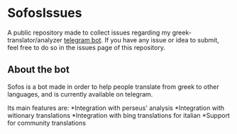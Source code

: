 # SofosIssues

A public repository made to collect issues regarding my greek-translator/analyzer [telegram bot](https://t.me/feg_exe_greek1_bot).
If you have any issue or idea to submit, feel free to do so in the issues page of this repository.

## About the bot

Sofos is a bot made in order to help people translate from greek to other languages, and is currently available on telegram.

Its main features are:
*Integration with perseus' analysis
*Integration with witionary translations
*Integration with bing translations for italian
*Support for community translations
